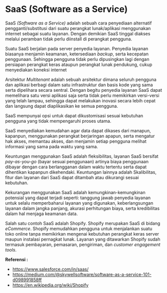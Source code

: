 # SaaS (Software as a Service)

SaaS *(Software as a Service)* adalah sebuah cara penyediaan alternatif pengganti/substitusi dari suatu perangkat lunak/aplikasi menggunakan internet sebagai suatu layanan. Dengan demikian SaaS tinggal diakses melalui peramban tidak perlu diinstall di perangkat pengguna.

Suatu SaaS berjalan pada server penyedia layanan. Penyedia layanan biasanya menjamin keamanan, ketersediaan *backup*, serta kecepatan penggunaan. Sehingga pengguna tidak perlu dipusingkan lagi dengan persiapan perangkat keras ataupun perangkat lunak pendukung, cukup menyediakan koneksi internet

Arsitektur *Multitenant* adalah sebuah arsitektur dimana seluruh pengguna dan aplikasi berbagi dalam satu infrastruktur dan basis kode yang sama serta dipelihara secara sentral. Dengan begitu penyedia layanan SaaS dapat memelihara satu versi aplikasi saja serta tidak perlu memikirkan versi-versi yang telah lampau, sehingga dapat melakukan inovasi secara lebih cepat dan langsung dapat diaplikasikan ke semua pengguna.

SaaS mempunyai opsi untuk dapat dikustomisasi sesuai kebutuhan pengguna yang tidak mempengaruhi proses utama.

SaaS menyediakan kemudahan agar data dapat dikases dari manapun, kapanpun, menggunakan perangkat berjaringan apapun, serta mengatur hak akses, memantau akses, dan menjamin setiap pengguna melihat informasi yang sama pada waktu yang sama.

Keuntungan menggunakan SaaS adalah fleksibilitas, layanan SaaS bersifat *pay-as-you-go* (bayar sesuai penggunaan) artinya biaya penggunaan dibayar dengan cara berlangganan dalam waktu tertentu serta dapat dihentikan kapanpun dikehendaki. Keuntungan lainnya adalah Skalibilitas, fitur dan layanan dari SaaS dapat ditambah atau dikurangi sesuai kebutuhan.

Kekurangan menggunakan SaaS adalah kemungkinan-kemungkinan potensial yang dapat terjadi seperti: tanggung jawab penyedia layanan untuk selalu memperbaharui layanan yang digunakan, keberlangsungan layanan dalam jangka panjang, akurasi perhitungan biaya, serta kredibilitas dalam hal menjaga keamanan data.

Salah satu contoh SaaS adalah Shopify. Shopify merupakan SaaS di bidang *eCommerce*. Shopify memudahkan pengguna untuk menjalankan suatu toko online tanpa memikirkan mengenai kebutuhan perangkat keras server maupun instalasi pernagkat lunak. Layanan yang ditawarkan Shopify sudah termasuk pembayaran, pemasaran, pengiriman, dan *customer engagement tools*.

**Referensi :**
 * https://www.salesforce.com/in/saas/
 * https://medium.com/@skywellsoftware/software-as-a-service-101-d098991858ff
 * https://en.wikipedia.org/wiki/Shopify

